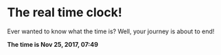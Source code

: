 # The real time clock!

Ever wanted to know what the time is? Well, your journey is about to end!

**The time is Nov 25, 2017, 07:49**